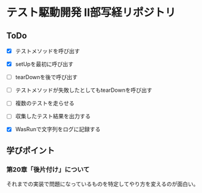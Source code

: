 # テスト駆動開発 Ⅱ部写経リポジトリ

## ToDo

- [x] テストメソッドを呼び出す
- [x] setUpを最初に呼び出す
- [ ] tearDownを後で呼び出す
- [ ] テストメソッドが失敗したとしてもtearDownを呼び出す
- [ ] 複数のテストを走らせる
- [ ] 収集したテスト結果を出力する
- [x] WasRunで文字列をログに記録する



## 学びポイント


### 第20章「後片付け」について

それまでの実装で問題になっているものを特定してやり方を変えるのが面白い。



